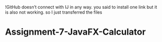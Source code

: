 !GitHub doesn’t connect with IJ in any way. you said to install one link but it is also not working. so I just transferred the files


# Assignment-7-JavaFX-Calculator
